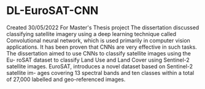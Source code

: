 # DL-EuroSAT-CNN
Created 30/05/2022 For Master's Thesis project
The dissertation discussed classifying satellite imagery using a deep learning technique called Convolutional neural network, which is used primarily in computer vision applications. It has been proven that CNNs are very effective in such tasks. The dissertation aimed to use CNNs to classify satellite images using the Eu- roSAT dataset to classify Land Use and Land Cover using Sentinel-2 satellite images. EuroSAT, introduces a novel dataset based on Sentinel-2 satellite im- ages covering 13 spectral bands and ten classes within a total of 27,000 labelled and geo-referenced images.
